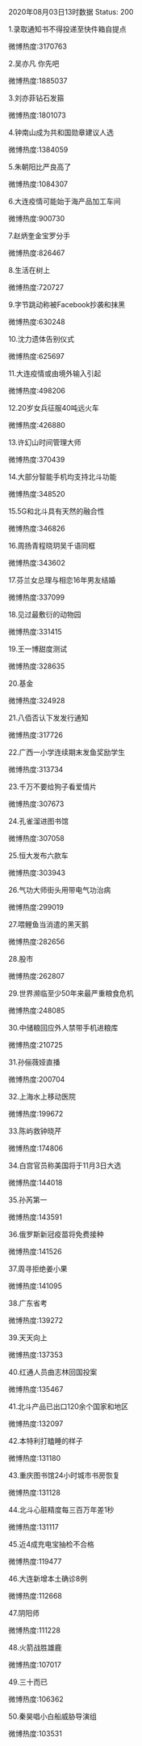 2020年08月03日13时数据
Status: 200

1.录取通知书不得投递至快件箱自提点

微博热度:3170763

2.吴亦凡 你先吧

微博热度:1885037

3.刘亦菲钻石发箍

微博热度:1801073

4.钟南山成为共和国勋章建议人选

微博热度:1384059

5.朱朝阳比严良高了

微博热度:1084307

6.大连疫情可能始于海产品加工车间

微博热度:900730

7.赵炳奎金宝罗分手

微博热度:826467

8.生活在树上

微博热度:720727

9.字节跳动称被Facebook抄袭和抹黑

微博热度:630248

10.沈力遗体告别仪式

微博热度:625697

11.大连疫情或由境外输入引起

微博热度:498206

12.20岁女兵征服40吨远火车

微博热度:426880

13.许幻山时间管理大师

微博热度:370439

14.大部分智能手机均支持北斗功能

微博热度:348520

15.5G和北斗具有天然的融合性

微博热度:346826

16.周扬青程晓玥吴千语同框

微博热度:343602

17.芬兰女总理与相恋16年男友结婚

微博热度:337099

18.见过最敷衍的动物园

微博热度:331415

19.王一博甜度测试

微博热度:328635

20.基金

微博热度:324928

21.八佰否认下发发行通知

微博热度:317726

22.广西一小学连续期末发鱼奖励学生

微博热度:313734

23.千万不要给狗子看爱情片

微博热度:307673

24.孔雀溜进图书馆

微博热度:307058

25.恒大发布六款车

微博热度:303943

26.气功大师街头用带电气功治病

微博热度:299019

27.喂鲤鱼当消遣的黑天鹅

微博热度:282656

28.股市

微博热度:262807

29.世界濒临至少50年来最严重粮食危机

微博热度:248085

30.中储粮回应外人禁带手机进粮库

微博热度:210725

31.孙俪薇娅直播

微博热度:200704

32.上海水上移动医院

微博热度:199672

33.陈屿救钟晓芹

微博热度:174806

34.白宫官员称美国将于11月3日大选

微博热度:144018

35.孙芮第一

微博热度:143591

36.俄罗斯新冠疫苗将免费接种

微博热度:141526

37.周寻拒绝姜小果

微博热度:141095

38.广东省考

微博热度:139272

39.天天向上

微博热度:137353

40.红通人员曲志林回国投案

微博热度:135467

41.北斗产品已出口120余个国家和地区

微博热度:132097

42.本特利打瞌睡的样子

微博热度:131180

43.重庆图书馆24小时城市书房恢复

微博热度:131128

44.北斗心脏精度每三百万年差1秒

微博热度:131117

45.近4成充电宝抽检不合格

微博热度:119477

46.大连新增本土确诊8例

微博热度:112668

47.阴阳师

微博热度:111228

48.火箭战胜雄鹿

微博热度:107017

49.三十而已

微博热度:106362

50.秦昊唱小白船威胁导演组

微博热度:103531

